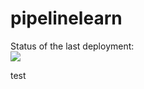 # pipelinelearn

Status of the last deployment:<br>
<img src="https://github.com/vladlendv/pipelinelearn/actions/workflows/CI/badge.svg?branch=master"><br>

test
